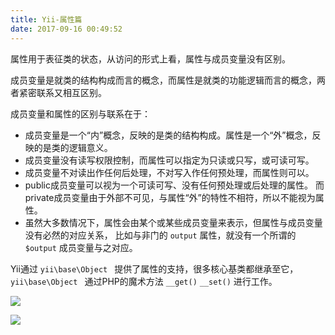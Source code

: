 ```yaml
---
title: Yii-属性篇
date: 2017-09-16 00:49:52
---
```


属性用于表征类的状态，从访问的形式上看，属性与成员变量没有区别。

成员变量是就类的结构构成而言的概念，而属性是就类的功能逻辑而言的概念，两者紧密联系又相互区别。

<!--more-->

成员变量和属性的区别与联系在于：

- 成员变量是一个“内”概念，反映的是类的结构构成。属性是一个“外”概念，反映的是类的逻辑意义。
- 成员变量没有读写权限控制，而属性可以指定为只读或只写，或可读可写。
- 成员变量不对读出作任何后处理，不对写入作任何预处理，而属性则可以。
- public成员变量可以视为一个可读可写、没有任何预处理或后处理的属性。 而private成员变量由于外部不可见，与属性“外”的特性不相符，所以不能视为属性。
- 虽然大多数情况下，属性会由某个或某些成员变量来表示，但属性与成员变量没有必然的对应关系， 比如与非门的 `output` 属性，就没有一个所谓的 `$output` 成员变量与之对应。



Yii通过 `yii\base\Object ` 提供了属性的支持，很多核心基类都继承至它， `yii\base\Object ` 通过PHP的魔术方法 `__get()`  `__set()`  进行工作。

![](https://ws3.sinaimg.cn/large/006tKfTcly1fjkqw9w4fqj31eu0r27ae.jpg)

![](https://ws3.sinaimg.cn/large/006tKfTcly1fjkqxgj689j31eo10sk1p.jpg)